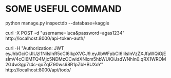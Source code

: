# SOME USEFUL COMMAND

python manage.py inspectdb --database=kaggle

curl -X POST -d "username=luca&password=agas1234" http://localhost:8000/api-token-auth/

curl -H "Authorization: JWT eyJhbGciOiJIUzI1NiIsInR5cCI6IkpXVCJ9.eyJlbWFpbCI6IiIsInVzZXJfaWQiOjEsImV4cCI6MTQ4Mjc5NDMzOCwidXNlcm5hbWUiOiJsdWNhIn0.qRX1WROM2G4w3gp7r4c-qoZqIZ90ws68R1pZbHBUXoY" http://localhost:8000/api/todo/

